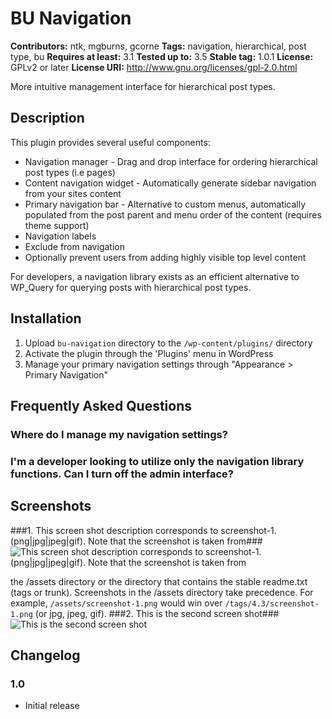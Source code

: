 # BU Navigation #
**Contributors:** ntk, mgburns, gcorne
**Tags:** navigation, hierarchical, post type, bu
**Requires at least:** 3.1
**Tested up to:** 3.5
**Stable tag:** 1.0.1
**License:** GPLv2 or later
**License URI:** http://www.gnu.org/licenses/gpl-2.0.html

More intuitive management interface for hierarchical post types.

## Description ##

This plugin provides several useful components:
* Navigation manager - Drag and drop interface for ordering hierarchical post types (i.e pages)
* Content navigation widget - Automatically generate sidebar navigation from your sites content
* Primary navigation bar - Alternative to custom menus, automatically populated from the post parent and menu order of the content (requires theme support)
* Navigation labels
* Exclude from navigation
* Optionally prevent users from adding highly visible top level content

For developers, a navigation library exists as an efficient alternative to WP_Query for querying posts with hierarchical post types.

## Installation ##

1. Upload `bu-navigation` directory to the `/wp-content/plugins/` directory
2. Activate the plugin through the 'Plugins' menu in WordPress
3. Manage your primary navigation settings through "Appearance > Primary Navigation"

## Frequently Asked Questions ##

### Where do I manage my navigation settings? ###

### I'm a developer looking to utilize only the navigation library functions.  Can I turn off the admin interface? ###

## Screenshots ##

###1. This screen shot description corresponds to screenshot-1.(png|jpg|jpeg|gif). Note that the screenshot is taken from###
![This screen shot description corresponds to screenshot-1.(png|jpg|jpeg|gif). Note that the screenshot is taken from](http://s.wordpress.org/extend/plugins/bu-navigation/screenshot-1.png)

the /assets directory or the directory that contains the stable readme.txt (tags or trunk). Screenshots in the /assets
directory take precedence. For example, `/assets/screenshot-1.png` would win over `/tags/4.3/screenshot-1.png`
(or jpg, jpeg, gif).
###2. This is the second screen shot###
![This is the second screen shot](http://s.wordpress.org/extend/plugins/bu-navigation/screenshot-2.png)


## Changelog ##

### 1.0 ###
* Initial release